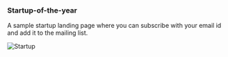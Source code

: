 ### Startup-of-the-year

A sample startup landing page where you can subscribe with your email id and add it to the mailing list.

![Startup](https://user-images.githubusercontent.com/97473701/208433907-cfa78bec-5884-4119-adac-db510d7a98f4.png)
